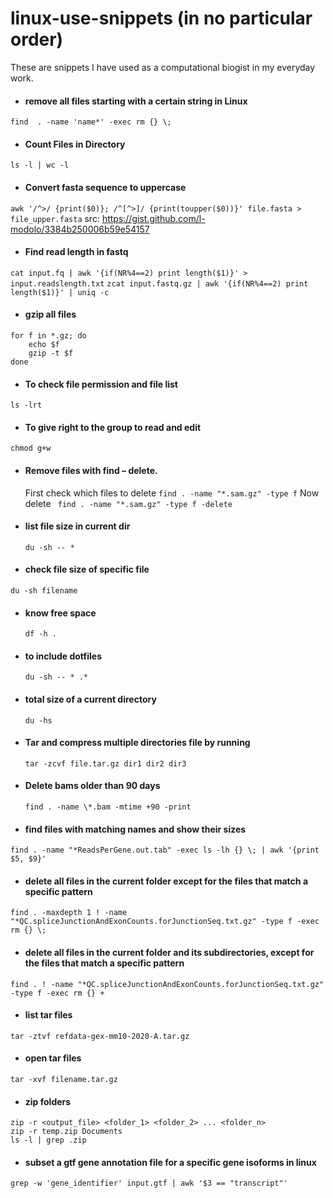 # linux-use-snippets (in no particular order)

These are snippets I have used as a computational biogist in my everyday work.

- #### remove all files starting with a certain string in Linux
`find  . -name 'name*' -exec rm {} \;`

- #### Count Files in Directory
`ls -l | wc -l`

- #### Convert fasta sequence to uppercase
`awk '/^>/ {print($0)}; /^[^>]/ {print(toupper($0))}' file.fasta > file_upper.fasta`
src: https://gist.github.com/l-modolo/3384b250006b59e54157

- #### Find read length in fastq
`cat input.fq | awk '{if(NR%4==2) print length($1)}' > input.readslength.txt`
`zcat input.fastq.gz | awk '{if(NR%4==2) print length($1)}' | uniq -c`

- #### gzip all files
```
for f in *.gz; do
    echo $f
    gzip -t $f
done
```
- ####  To check file permission and file list
```ls -lrt```
- #### To give right to the group to read and edit
``` chmod g+w ```
- #### Remove files with find – delete.
  First check which files to delete
``` find . -name "*.sam.gz" -type f ```
  Now delete
  ``` find . -name "*.sam.gz" -type f -delete```

- #### list file size in current dir
  ```du -sh -- * ```

- #### check file size of specific file
``` du -sh filename ```

- #### know free space
  ```df -h .```
- #### to include dotfiles
  ```du -sh -- * .*```
- #### total size of a current directory
  ```du -hs```
- #### Tar and compress multiple directories file by running
  ```tar -zcvf file.tar.gz dir1 dir2 dir3 ```
- #### Delete bams older than 90 days
  ```find . -name \*.bam -mtime +90 -print```
- #### find files with matching names and show their sizes
```
find . -name "*ReadsPerGene.out.tab" -exec ls -lh {} \; | awk '{print $5, $9}'
```
- #### delete all files in the current folder except for the files that match a specific pattern
```find . -maxdepth 1 ! -name "*QC.spliceJunctionAndExonCounts.forJunctionSeq.txt.gz" -type f -exec rm {} \;```

- #### delete all files in the current folder and its subdirectories, except for the files that match a specific pattern
```find . ! -name "*QC.spliceJunctionAndExonCounts.forJunctionSeq.txt.gz" -type f -exec rm {} +```
- #### list tar files 
```
tar -ztvf refdata-gex-mm10-2020-A.tar.gz
```
- #### open tar files
```
tar -xvf filename.tar.gz
```
- #### zip folders
```
zip -r <output_file> <folder_1> <folder_2> ... <folder_n>
zip -r temp.zip Documents
ls -l | grep .zip
```
- #### subset a gtf gene annotation file for a specific gene isoforms in linux
```
grep -w 'gene_identifier' input.gtf | awk '$3 == "transcript"'
```
